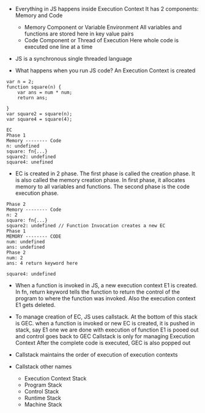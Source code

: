 - Everything in JS happens inside Execution Context
  It has 2 components: Memory and Code

  - Memory Component or Variable Environment
    All variables and functions are stored here in key value pairs
  - Code Component or Thread of Execution
    Here whole code is executed one line at a time

- JS is a synchronous single threaded language

- What happens when you run JS code?
  An Execution Context is created

```
var n = 2;
function square(n) {
    var ans = num * num;
    return ans;

}
var square2 = square(n);
var square4 = square(4);
```

```
EC
Phase 1
Memory -------- Code
n: undefined
square: fn{...}
square2: undefined
square4: unefined
```

- EC is created in 2 phase.
  The first phase is called the creation phase.
  It is also called the memory creation phase.
  In first phase, it allocates memory to all variables and functions.
  The second phase is the code execution phase.

```
Phase 2
Memory -------- Code
n: 2
square: fn{...}
square2: undefined // Function Invocation creates a new EC
Phase 1
MEMORY -------- CODE
num: undefined
ans: undefined
Phase 2
num: 2
ans: 4 return keyword here

square4: undefined
```

- When a function is invoked in JS, a new execution context E1 is created.
  In fn, return keyword tells the function to return the control of the program to where the function was invoked.
  Also the execution context E1 gets deleted.

- To manage creation of EC, JS uses callstack.
  At the bottom of this stack is GEC.
  when a function is invoked or new EC is created, it is pushed in stack, say E1
  one we are done with execution of function E1 is pooed out and control goes back to GEC
  Callstack is only for managing Execution Context
  After the complete code is executed, GEC is also popped out

- Callstack maintains the order of execution of execution contexts

- Callstack other names
  - Execution Context Stack
  - Program Stack
  - Control Stack
  - Runtime Stack
  - Machine Stack
